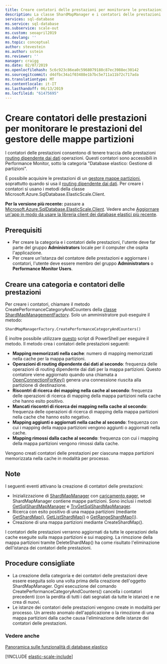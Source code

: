```yaml
---
title: Creare contatori delle prestazioni per monitorare le prestazioni del gestore delle mappe partizioni
description: La classe ShardMapManager e i contatori delle prestazioni con routing dipendente dai dati
services: sql-database
ms.service: sql-database
ms.subservice: scale-out
ms.custom: seoapril2019
ms.devlang: ''
ms.topic: conceptual
author: stevestein
ms.author: sstein
ms.reviewer: ''
manager: craigg
ms.date: 02/07/2019
ms.openlocfilehash: 5c6c923c86ea0c5968079188c87ec3988ec30142
ms.sourcegitcommit: d4dfbc34a1f03488e1b7bc5e711a11b72c717ada
ms.translationtype: MT
ms.contentlocale: it-IT
ms.lasthandoff: 06/13/2019
ms.locfileid: "61475695"
---
```

# <a name="create-performance-counters-to-track-performance-of-shard-map-manager"></a>Creare contatori delle prestazioni per monitorare le prestazioni del gestore delle mappe partizioni

I contatori delle prestazioni consentono di tenere traccia delle prestazioni [routing dipendente dai dati](sql-database-elastic-scale-data-dependent-routing.md) operazioni. Questi contatori sono accessibili in Performance Monitor, sotto la categoria "Database elastico: Gestione di partizioni".

È possibile acquisire le prestazioni di un [gestore mappe partizioni](sql-database-elastic-scale-shard-map-management.md), soprattutto quando si usa il [routing dipendente dai dati](sql-database-elastic-scale-data-dependent-routing.md). Per creare i contatori si usano i metodi della classe Microsoft.Azure.SqlDatabase.ElasticScale.Client.  


**Per la versione più recente:** passare a [Microsoft.Azure.SqlDatabase.ElasticScale.Client](https://www.nuget.org/packages/Microsoft.Azure.SqlDatabase.ElasticScale.Client/). Vedere anche [Aggiornare un'app in modo da usare la libreria client dei database elastici più recente](sql-database-elastic-scale-upgrade-client-library.md).

## <a name="prerequisites"></a>Prerequisiti

* Per creare la categoria e i contatori delle prestazioni, l'utente deve far parte del gruppo **Administrators** locale per il computer che ospita l'applicazione.  
* Per creare un'istanza del contatore delle prestazioni e aggiornare i contatori, l'utente deve essere membro del gruppo **Administrators** o **Performance Monitor Users**.

## <a name="create-performance-category-and-counters"></a>Creare una categoria e contatori delle prestazioni

Per creare i contatori, chiamare il metodo CreatePerformanceCategoryAndCounters della [classe ShardMapManagementFactory](https://docs.microsoft.com/dotnet/api/microsoft.azure.sqldatabase.elasticscale.shardmanagement.shardmapmanagerfactory). Solo un amministratore può eseguire il metodo:

    ShardMapManagerFactory.CreatePerformanceCategoryAndCounters()  

È inoltre possibile utilizzare [questo](https://gallery.technet.microsoft.com/scriptcenter/Elastic-DB-Tools-for-Azure-17e3d283) script di PowerShell per eseguire il metodo.
Il metodo crea i contatori delle prestazioni seguenti:  

* **Mapping memorizzati nella cache**: numero di mapping memorizzati nella cache per la mappa partizioni.
* **Operazioni di routing dipendente dai dati al secondo**: frequenza delle operazioni di routing dipendente dai dati per la mappa partizioni. Questo contatore viene aggiornato quando una chiamata a [OpenConnectionForKey()](https://docs.microsoft.com/dotnet/api/microsoft.azure.sqldatabase.elasticscale.shardmanagement.shardmap.openconnectionforkey) genera una connessione riuscita alla partizione di destinazione.
* **Riscontri di ricerca dei mapping nella cache al secondo**: frequenza delle operazioni di ricerca di mapping della mappa partizioni nella cache che hanno esito positivo.
* **Mancati riscontri di ricerca dei mapping nella cache al secondo**: frequenza delle operazioni di ricerca di mapping della mappa partizioni nella cache che hanno esito negativo.
* **Mapping aggiunti o aggiornati nella cache al secondo**: frequenza con cui i mapping della mappa partizioni vengono aggiunti o aggiornati nella cache.
* **Mapping rimossi dalla cache al secondo**: frequenza con cui i mapping della mappa partizioni vengono rimossi dalla cache.

Vengono creati contatori delle prestazioni per ciascuna mappa partizioni memorizzata nella cache in modalità per processo.  

## <a name="notes"></a>Note

I seguenti eventi attivano la creazione di contatori delle prestazioni:  

* Inizializzazione di [ShardMapManager](https://docs.microsoft.com/dotnet/api/microsoft.azure.sqldatabase.elasticscale.shardmanagement.shardmapmanager) con [caricamento eager](https://docs.microsoft.com/dotnet/api/microsoft.azure.sqldatabase.elasticscale.shardmanagement.shardmapmanagerloadpolicy), se ShardMapManager contiene mappe partizioni. Sono inclusi i metodi [GetSqlShardMapManager](https://docs.microsoft.com/dotnet/api/microsoft.azure.sqldatabase.elasticscale.shardmanagement.shardmapmanagerfactory.getsqlshardmapmanager) e [TryGetSqlShardMapManager](https://docs.microsoft.com/dotnet/api/microsoft.azure.sqldatabase.elasticscale.shardmanagement.shardmapmanagerfactory.trygetsqlshardmapmanager).
* Ricerca con esito positivo di una mappa partizioni (mediante [GetShardMap()](https://msdn.microsoft.com/library/azure/dn824215.aspx), [GetListShardMap()](https://msdn.microsoft.com/library/azure/dn824212.aspx) o [GetRangeShardMap()](https://msdn.microsoft.com/library/azure/dn824173.aspx)).
* Creazione di una mappa partizioni mediante CreateShardMap().

I contatori delle prestazioni verranno aggiornati da tutte le operazioni della cache eseguite sulla mappa partizioni e sui mapping. La rimozione della mappa partizioni tramite DeleteShardMap() ha come risultato l'eliminazione dell'istanza dei contatori delle prestazioni.  

## <a name="best-practices"></a>Procedure consigliate

* La creazione della categoria e dei contatori delle prestazioni deve essere eseguita solo una volta prima della creazione dell'oggetto ShardMapManager. Ogni esecuzione del comando CreatePerformanceCategoryAndCounters() cancella i contatori precedenti (con la perdita di tutti i dati segnalati da tutte le istanze) e ne crea di nuovi.  
* Le istanze dei contatori delle prestazioni vengono create in modalità per processo. Un arresto anomalo dell'applicazione o la rimozione di una mappa partizioni dalla cache causa l'eliminazione delle istanze dei contatori delle prestazioni.  

### <a name="see-also"></a>Vedere anche

[Panoramica sulle funzionalità di database elastico](sql-database-elastic-scale-introduction.md)  

[!INCLUDE [elastic-scale-include](../../includes/elastic-scale-include.md)]

<!--Anchors-->
<!--Image references-->
